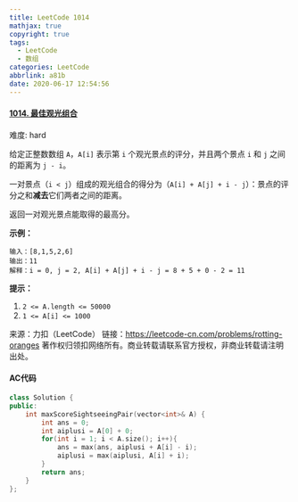 ```yaml
---
title: LeetCode 1014
mathjax: true
copyright: true
tags:
  - LeetCode
  - 数组
categories: LeetCode
abbrlink: a81b
date: 2020-06-17 12:54:56
---
```


#### [1014. 最佳观光组合](https://leetcode-cn.com/problems/best-sightseeing-pair/)

难度: hard

给定正整数数组 `A`，`A[i]` 表示第 `i` 个观光景点的评分，并且两个景点 `i` 和 `j` 之间的距离为 `j - i`。

一对景点（`i < j`）组成的观光组合的得分为（`A[i] + A[j] + i - j`）：景点的评分之和**减去**它们两者之间的距离。

返回一对观光景点能取得的最高分。

**示例：**

```
输入：[8,1,5,2,6]
输出：11
解释：i = 0, j = 2, A[i] + A[j] + i - j = 8 + 5 + 0 - 2 = 11
```

**提示：**

1. `2 <= A.length <= 50000`
2. `1 <= A[i] <= 1000`

<!--more-->

来源：力扣（LeetCode）
链接：https://leetcode-cn.com/problems/rotting-oranges
著作权归领扣网络所有。商业转载请联系官方授权，非商业转载请注明出处。

#### AC代码

```c++
class Solution {
public:
    int maxScoreSightseeingPair(vector<int>& A) {
        int ans = 0;
        int aiplusi = A[0] + 0;
        for(int i = 1; i < A.size(); i++){
            ans = max(ans, aiplusi + A[i] - i);
            aiplusi = max(aiplusi, A[i] + i);
        } 
        return ans;
    }
};
```

